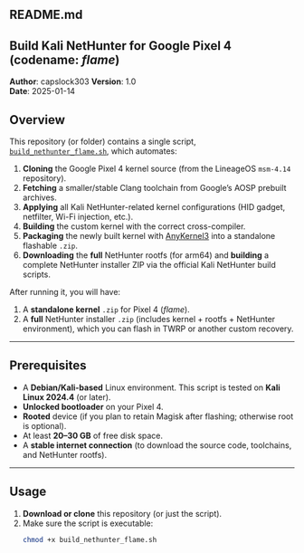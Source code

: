 ## README.md
## Build Kali NetHunter for Google Pixel 4 (codename: *flame*)

**Author**: capslock303
**Version**: 1.0  
**Date**: 2025-01-14  

## Overview

This repository (or folder) contains a single script, [`build_nethunter_flame.sh`](./build_nethunter_flame.sh), which automates:

1. **Cloning** the Google Pixel 4 kernel source (from the LineageOS `msm-4.14` repository).  
2. **Fetching** a smaller/stable Clang toolchain from Google’s AOSP prebuilt archives.  
3. **Applying** all Kali NetHunter-related kernel configurations (HID gadget, netfilter, Wi-Fi injection, etc.).  
4. **Building** the custom kernel with the correct cross-compiler.  
5. **Packaging** the newly built kernel with [AnyKernel3](https://github.com/osm0sis/AnyKernel3) into a standalone flashable `.zip`.  
6. **Downloading** the **full** NetHunter rootfs (for arm64) and **building** a complete NetHunter installer ZIP via the official Kali NetHunter build scripts.  

After running it, you will have:

1. A **standalone kernel** `.zip` for Pixel 4 (*flame*).  
2. A **full** NetHunter installer `.zip` (includes kernel + rootfs + NetHunter environment), which you can flash in TWRP or another custom recovery.

---

## Prerequisites

- A **Debian/Kali-based** Linux environment. This script is tested on **Kali Linux 2024.4** (or later).  
- **Unlocked bootloader** on your Pixel 4.  
- **Rooted** device (if you plan to retain Magisk after flashing; otherwise root is optional).  
- At least **20–30 GB** of free disk space.  
- A **stable internet connection** (to download the source code, toolchains, and NetHunter rootfs).  

---

## Usage

1. **Download or clone** this repository (or just the script).  
2. Make sure the script is executable:  
   ```bash
   chmod +x build_nethunter_flame.sh
